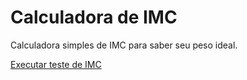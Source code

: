 # Calculadora de IMC
 Calculadora simples de IMC para saber seu peso ideal.


<a href="https://dionathanlucas.github.io/Calculadora-de-IMC/"> Executar teste de IMC</a>